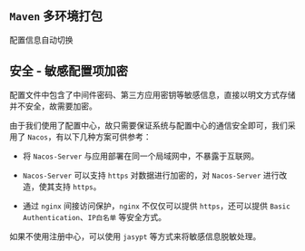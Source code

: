 ## `Maven` 多环境打包

配置信息自动切换

## 安全 - 敏感配置项加密

配置文件中包含了中间件密码、第三方应用密钥等敏感信息，直接以明文方式存储并不安全，故需要加密。

由于我们使用了配置中心，故只需要保证系统与配置中心的通信安全即可，我们采用了 `Nacos`，有以下几种方案可供参考：

* 将 `Nacos-Server` 与应用部署在同一个局域网中，不暴露于互联网。

* `Nacos-Server` 可以支持 `https` 对数据进行加密的，对 `Nacos-Server` 进行改造，使其支持 `https`。

* 通过 `nginx` 间接访问保护，`nginx` 不仅仅可以提供 `https`，还可以提供 `Basic Authentication`、`IP白名单` 等安全方式。

如果不使用注册中心，可以使用 `jasypt` 等方式来将敏感信息脱敏处理。
